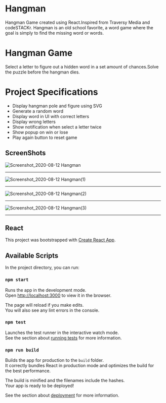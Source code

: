 # Hangman
Hangman Game created using React.Inspired from Traversy Media and codeSTACKr. Hangman is an old school favorite, a word game where the goal is simply to find the missing word or words.

# Hangman Game

<p>Select a letter to figure out a hidden word in a set amount of chances.Solve the puzzle before the hangman dies.</p>

# Project Specifications

- Display hangman pole and figure using SVG
- Generate a random word
- Display word in UI with correct letters
- Display wrong letters
- Show notification when select a letter twice
- Show popup on win or lose
- Play again button to reset game

## ScreenShots

![Screenshot_2020-08-12 Hangman](https://user-images.githubusercontent.com/51753810/90006712-0f2db100-dcb7-11ea-8b4f-d1270cf149a9.png)<hr>
![Screenshot_2020-08-12 Hangman(1)](https://user-images.githubusercontent.com/51753810/90006716-12c13800-dcb7-11ea-951d-63059dedbcd4.png)<hr>
![Screenshot_2020-08-12 Hangman(2)](https://user-images.githubusercontent.com/51753810/90006725-15bc2880-dcb7-11ea-9515-d207eb5cfdef.png)<hr>
![Screenshot_2020-08-12 Hangman(3)](https://user-images.githubusercontent.com/51753810/90006732-181e8280-dcb7-11ea-851c-d0438eb85db5.png)<hr>

## React

This project was bootstrapped with [Create React App](https://github.com/facebook/create-react-app).

## Available Scripts

In the project directory, you can run:

### `npm start`

Runs the app in the development mode.<br />
Open [http://localhost:3000](http://localhost:3000) to view it in the browser.

The page will reload if you make edits.<br />
You will also see any lint errors in the console.

### `npm test`

Launches the test runner in the interactive watch mode.<br />
See the section about [running tests](https://facebook.github.io/create-react-app/docs/running-tests) for more information.

### `npm run build`

Builds the app for production to the `build` folder.<br />
It correctly bundles React in production mode and optimizes the build for the best performance.

The build is minified and the filenames include the hashes.<br />
Your app is ready to be deployed!

See the section about [deployment](https://facebook.github.io/create-react-app/docs/deployment) for more information.

